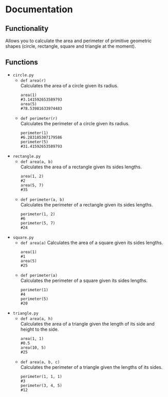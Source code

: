 # Documentation
## Functionality
Allows you to calculate the area and perimeter of primitive geometric shapes (circle, rectangle, square and triangle at the moment).

## Functions
- `circle.py`
  - `def area(r)`  
    Calculates the area of a circle given its radius.
    ```
    area(1)
    #3.141592653589793
    area(5)
    #78.53981633974483  
    ``` 
  - `def perimeter(r)`  
    Calculates the perimeter of a circle given its radius.
    ```
    perimeter(1)
    #6.283185307179586
    perimeter(5)
    #31.41592653589793
    ```
- `rectangle.py`
  - `def area(a, b)`  
    Calculates the area of a rectangle given its sides lengths.
    ```
    area(1, 2)
    #2
    area(5, 7)
    #35
    ```
  - `def perimeter(a, b)`  
    Calculates the perimeter of a rectangle given its sides lengths.
    ```
    perimeter(1, 2)
    #6
    perimeter(5, 7)
    #24
    ```
- `square.py`
  - `def area(a)`
    Calculates the area of a square given its sides lengths.  
    ```
    area(1)
    #1
    area(5)
    #25
    ```
  - `def perimeter(a)`  
    Calculates the perimeter of a square given its sides lengths.
    ```
    perimeter(1)
    #4
    perimeter(5)
    #20
    ```
- `triangle.py`
  - `def area(a, h)`  
    Calculates the area of a triangle given the length of its side and height to the side.
    ```
    area(1, 1)
    #0.5
    area(10, 5)
    #25
    ```
  - `def area(a, b, c)`  
    Calculates the perimeter of a triangle given the lengths of its sides.
    ```
    perimeter(1, 1, 1)
    #3
    perimeter(3, 4, 5)
    #12
    ```